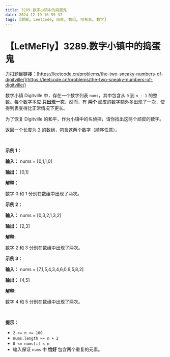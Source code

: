 ```yaml
---
title: 3289.数字小镇中的捣蛋鬼
date: 2024-12-19 16-59-37
tags: [题解, LeetCode, 简单, 数组, 哈希表, 数学]
---
```


# 【LetMeFly】3289.数字小镇中的捣蛋鬼

力扣题目链接：[https://leetcode.cn/problems/the-two-sneaky-numbers-of-digitville/](https://leetcode.cn/problems/the-two-sneaky-numbers-of-digitville/)

<p>数字小镇 Digitville 中，存在一个数字列表 <code>nums</code>，其中包含从 <code>0</code> 到 <code>n - 1</code> 的整数。每个数字本应 <strong>只出现一次</strong>，然而，有 <strong>两个 </strong>顽皮的数字额外多出现了一次，使得列表变得比正常情况下更长。</p>

<p>为了恢复 Digitville 的和平，作为小镇中的名侦探，请你找出这两个顽皮的数字。</p>

<p>返回一个长度为 2 的数组，包含这两个数字（顺序任意）。</p>

<p>&nbsp;</p>

<p><strong class="example">示例 1：</strong></p>

<div class="example-block">
<p><strong>输入：</strong> <span class="example-io">nums = [0,1,1,0]</span></p>

<p><strong>输出：</strong> <span class="example-io">[0,1]</span></p>

<p><strong>解释：</strong></p>

<p>数字 0 和 1 分别在数组中出现了两次。</p>
</div>

<p><strong class="example">示例 2：</strong></p>

<div class="example-block">
<p><strong>输入：</strong> <span class="example-io">nums = [0,3,2,1,3,2]</span></p>

<p><strong>输出：</strong> <span class="example-io">[2,3]</span></p>

<p><strong>解释: </strong></p>

<p>数字 2 和 3 分别在数组中出现了两次。</p>
</div>

<p><strong class="example">示例 3：</strong></p>

<div class="example-block">
<p><strong>输入：</strong> <span class="example-io">nums = [7,1,5,4,3,4,6,0,9,5,8,2]</span></p>

<p><strong>输出：</strong> <span class="example-io">[4,5]</span></p>

<p><strong>解释: </strong></p>

<p>数字 4 和 5 分别在数组中出现了两次。</p>
</div>

<p>&nbsp;</p>

<p><strong>提示：</strong></p>

<ul>
	<li><code>2 &lt;= n &lt;= 100</code></li>
	<li><code>nums.length == n + 2</code></li>
	<li><code>0 &lt;= nums[i] &lt; n</code></li>
	<li>输入保证 <code>nums</code> 中<strong> 恰好 </strong>包含两个重复的元素。</li>
</ul>


    